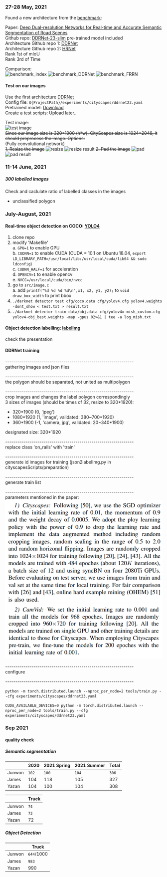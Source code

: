 ### 27-28 May, 2021
Found a new architecture from the [benchmark](https://paperswithcode.com/sota/real-time-semantic-segmentation-on-cityscapes):  

Paper: [Deep Dual-resolution Networks for Real-time and Accurate Semantic Segmentation of Road Scenes](https://arxiv.org/abs/2101.06085v1)  
Github repo: [DDRNet-23-slim](https://github.com/ydhongHIT/DDRNet) pre-trained model included  
Architecture Github repo 1: [DDRNet](https://github.com/chenjun2hao/DDRNet.pytorch)  
Architecture Github repo 2: [HRNet](https://github.com/HRNet/HRNet-Semantic-Segmentation/tree/pytorch-v1.1)  
Rank 1st of mIoU  
Rank 3rd of Time  

Comparison:  
![benchmark_index](https://github.com/MingZx8/UrbanScannerAnnotation/blob/main/example/benchmark_index.png)
![benchmark_DDRNet](https://github.com/MingZx8/UrbanScannerAnnotation/blob/main/example/benchmark_DDRNet.png)
![benchmark_FRRN](https://github.com/MingZx8/UrbanScannerAnnotation/blob/main/example/benchmark_FRRN.png)

#### Test on our images
Use the first architecture [DDRNet](https://github.com/chenjun2hao/DDRNet.pytorch)  
Config file: ```${ProjectPath}/experiments/cityscapes/ddrnet23.yaml```  
Pretrained model: [Download](https://drive.google.com/file/d/16viDZhbmuc3y7OSsUo2vhA7V6kYO0KX6/view)  
Create a test scripts: Upload later..  

Test image:  
![test image](https://github.com/MingZx8/UrbanScannerAnnotation/blob/main/example/camera1599827799004.jpeg)  
~~Since our image size is 320\*1900 (h*w), CityScapes size is 1024\*2048, it should preprocess the image. Options:~~  
(Fully convolutional network)  
~~1. Resize the image~~
![resize](https://github.com/MingZx8/UrbanScannerAnnotation/blob/main/example/resize.jpeg)
![resize result](https://github.com/MingZx8/UrbanScannerAnnotation/blob/main/example/resize_result.png)
~~2. Pad the image~~
![pad](https://github.com/MingZx8/UrbanScannerAnnotation/blob/main/example/pad.jpeg)
![pad result](https://github.com/MingZx8/UrbanScannerAnnotation/blob/main/example/pad_result.png)


### 11-14 June, 2021
##### 300 labelled images  
Check and caclulate ratio of labelled classes in the images
+ unclassified polygon

### July-August, 2021
#### Real-time object detection on COCO: [YOLO4](https://github.com/AlexeyAB/darknet) 
1. clone repo  
2. modify 'Makefile'  
  a. `GPU=1` to enable GPU  
  b. `CUDNN=1` to enable CUDA (CUDA = 10.1 on Ubuntu 18.04, `export LD_LIBRARY_PATH=/usr/local/lib:/usr/local/cuda/lib64 && sudo ldconfig`)  
  c. `CUDNN_HALF=1` for acceleration  
  d. `OPENCV=1` to enable opencv  
  e. `NVCC=/usr/local/cuda/bin/nvcc`  
3. go to `src/image.c`  
  a. add `printf("%d %d %d %d\n",x1, x2, y1, y2);` to `void draw_box_width` to print bbox  
4. ```./darknet detector test cfg/coco.data cfg/yolov4.cfg yolov4.weights -dont_show < test.txt > result.txt```
5. ```./darknet detector train data/obj.data cfg/yolov4x-mish_custom.cfg yolov4-obj_best.weights -map -gpus 02>&1 | tee -a log_mish.txt```

#### Object detection labelling: [labelImg](https://github.com/tzutalin/labelImg)
check the presentation

#### DDRNet training
\----------------------------------------------------------------  
gathering images and json files  

\----------------------------------------------------------------  
the polygon should be separated, not united as multipolygon

\----------------------------------------------------------------  
crop images and changes the label polygon correspondingly  
3 sizes of images (should be times of 32, resize to 320\*1920): 
+ 320\*1900 (0, 'jpeg')
+ 1080\*1920 (1, 'image', validated: 380~700\*1920)
+ 360\*1900 (-1, 'camera, jpg', validated: 20~340\*1900)  

designated size: 320\*1920  

\----------------------------------------------------------------  
replace class 'on_rails' with 'train'  

\----------------------------------------------------------------  
generate id images for training (json2labelImg.py in cityscapesScripts/preparation)  

\----------------------------------------------------------------  
generate train list  

\----------------------------------------------------------------  
parameters mentioned in the paper:  
![cityscapes](https://github.com/MingZx8/USAnnotation/blob/main/example/CityScapes.png)  
![camvid](https://github.com/MingZx8/USAnnotation/blob/main/example/CamVid.png)  

\----------------------------------------------------------------  
configure  

\----------------------------------------------------------------  
```
python -m torch.distributed.launch --nproc_per_node=2 tools/train.py --cfg experiments/cityscapes/ddrnet23.yaml
```
```
CUDA_AVAILABLE_DEVICES=0 python -m torch.distributed.launch --nproc_per_node=2 tools/train.py --cfg experiments/cityscapes/ddrnet23.yaml
```

### Sep 2021
#### quality check
##### Semantic segmentation
|       | 2020 | 2021 Spring | 2021 Summer | Total |
| ----- | ---- | ----------- | ----------- | ----- |
| Junwon | `102` | `100` | `104` | `306` |
| James | 104 | 118 | 105 | 327 |
| Yazan | 104 | 100 | 104 | 308 |

|       | Truck | 
| ----- | ---- | 
| Junwon | `74` | 
| James | `73` |
| Yazan | 72 |

##### Object Detection
|       | Truck | 
| ----- | ---- | 
| Junwon | `644`/1000 | 
| James | `983` |
| Yazan | 990 |
